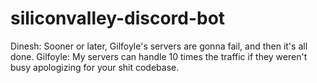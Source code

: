 # siliconvalley-discord-bot
Dinesh: Sooner or later, Gilfoyle's servers are gonna fail, and then it's all done. 
Gilfoyle: My servers can handle 10 times the traffic if they weren't busy apologizing for your shit codebase.
